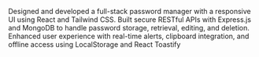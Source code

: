 Designed and developed a full-stack password manager with a responsive UI using React and Tailwind CSS. Built
 secure RESTful APIs with Express.js and MongoDB to handle password storage, retrieval, editing, and deletion.
 Enhanced user experience with real-time alerts, clipboard integration, and offline access using LocalStorage and
 React Toastify
